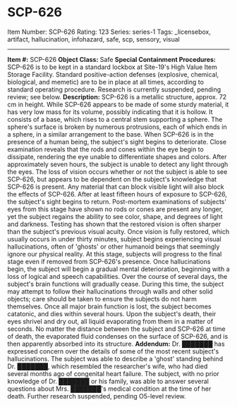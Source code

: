 # SCP-626
Item Number: SCP-626
Rating: 123
Series: series-1
Tags: _licensebox, artifact, hallucination, infohazard, safe, scp, sensory, visual

---

**Item #:** SCP-626
**Object Class:** Safe
**Special Containment Procedures:** SCP-626 is to be kept in a standard lockbox at Site-19's High Value Item Storage Facility. Standard positive-action defenses (explosive, chemical, biological, and memetic) are to be in place at all times, according to standard operating procedure. Research is currently suspended, pending review; see below.
**Description:** SCP-626 is a metallic structure, approx. 72 cm in height. While SCP-626 appears to be made of some sturdy material, it has very low mass for its volume, possibly indicating that it is hollow. It consists of a base, which rises to a central stem supporting a sphere. The sphere's surface is broken by numerous protrusions, each of which ends in a sphere, in a similar arrangement to the base.
When SCP-626 is in the presence of a human being, the subject's sight begins to deteriorate. Close examination reveals that the rods and cones within the eye begin to dissipate, rendering the eye unable to differentiate shapes and colors. After approximately seven hours, the subject is unable to detect any light through the eyes. The loss of vision occurs whether or not the subject is able to see SCP-626, but appears to be dependent on the subject's knowledge that SCP-626 is present. Any material that can block visible light will also block the effects of SCP-626.
After at least fifteen hours of exposure to SCP-626, the subject's sight begins to return. Post-mortem examinations of subjects' eyes from this stage have shown no rods or cones are present any longer, yet the subject regains the ability to see color, shape, and degrees of light and darkness. Testing has shown that the restored vision is often sharper than the subject's previous visual acuity. Once vision is fully restored, which usually occurs in under thirty minutes, subject begins experiencing visual hallucinations, often of 'ghosts' or other humanoid beings that seemingly ignore our physical reality. At this stage, subjects will progress to the final stage even if removed from SCP-626's presence.
Once hallucinations begin, the subject will begin a gradual mental deterioration, beginning with a loss of logical and speech capabilities. Over the course of several days, the subject's brain functions will gradually cease. During this time, the subject may attempt to follow their hallucinations through walls and other solid objects; care should be taken to ensure the subjects do not harm themselves. Once all major brain function is lost, the subject becomes catatonic, and dies within several hours. Upon the subject's death, their eyes shrivel and dry out, all liquid evaporating from them in a matter of seconds. No matter the distance between the subject and SCP-626 at time of death, the evaporated fluid condenses on the surface of SCP-626, and is then apparently absorbed into its structure.
**Addendum:** Dr. ███████ has expressed concern over the details of some of the most recent subject's hallucinations. The subject was able to describe a 'ghost' standing behind Dr. ███████, which resembled the researcher's wife, who had died several months ago of congenital heart failure. The subject, with no prior knowledge of Dr. ███████ or his family, was able to answer several questions about Mrs. ███████'s medical condition at the time of her death. Further research suspended, pending O5-level review.